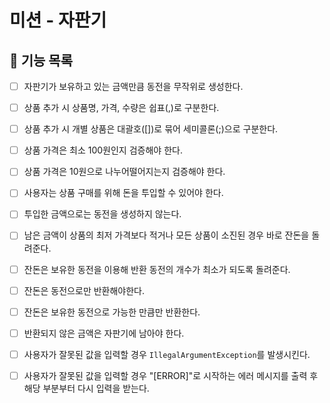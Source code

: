 # 미션 - 자판기

## 🎯 기능 목록

- [ ] 자판기가 보유하고 있는 금액만큼 동전을 무작위로 생성한다.
  
- [ ] 상품 추가 시 상품명, 가격, 수량은 쉽표(,)로 구분한다. 
- [ ] 상품 추가 시 개별 상품은 대괄호([])로 묶어 세미콜론(;)으로 구분한다. 
- [ ] 상품 가격은 최소 100원인지 검증해야 한다. 
- [ ] 상품 가격은 10원으로 나누어떨어지는지 검증해야 한다.

- [ ] 사용자는 상품 구매를 위해 돈을 투입할 수 있어야 한다.
- [ ] 투입한 금액으로는 동전을 생성하지 않는다.

- [ ] 남은 금액이 상품의 최저 가격보다 적거나 모든 상품이 소진된 경우 바로 잔돈을 돌려준다.
- [ ] 잔돈은 보유한 동전을 이용해 반환 동전의 개수가 최소가 되도록 돌려준다.
- [ ] 잔돈은 동전으로만 반환해야한다.
- [ ] 잔돈은 보유한 동전으로 가능한 만큼만 반환한다.
- [ ] 반환되지 않은 금액은 자판기에 남아야 한다.

- [ ] 사용자가 잘못된 값을 입력할 경우 `IllegalArgumentException`를 발생시킨다. 
- [ ] 사용자가 잘못된 값을 입력할 경우 "[ERROR]"로 시작하는 에러 메시지를 출력 후 해당 부분부터 다시 입력을 받는다.

